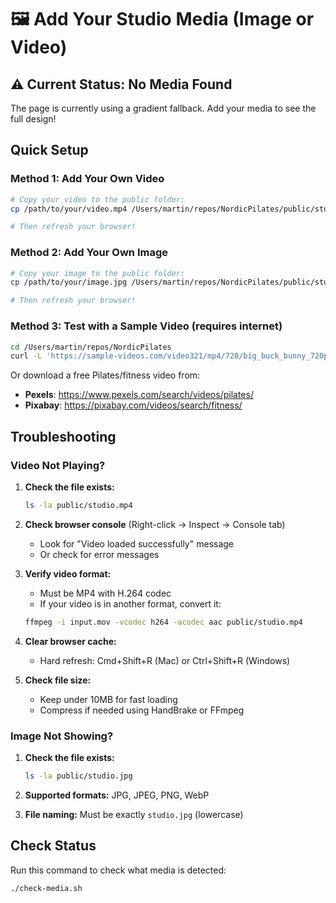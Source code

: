 # 🖼️ Add Your Studio Media (Image or Video)

## ⚠️ Current Status: No Media Found

The page is currently using a gradient fallback. Add your media to see the full design!

## Quick Setup

### Method 1: Add Your Own Video
```bash
# Copy your video to the public folder:
cp /path/to/your/video.mp4 /Users/martin/repos/NordicPilates/public/studio.mp4

# Then refresh your browser!
```

### Method 2: Add Your Own Image
```bash
# Copy your image to the public folder:
cp /path/to/your/image.jpg /Users/martin/repos/NordicPilates/public/studio.jpg

# Then refresh your browser!
```

### Method 3: Test with a Sample Video (requires internet)
```bash
cd /Users/martin/repos/NordicPilates
curl -L 'https://sample-videos.com/video321/mp4/720/big_buck_bunny_720p_1mb.mp4' -o public/studio.mp4
```

Or download a free Pilates/fitness video from:
- **Pexels**: https://www.pexels.com/search/videos/pilates/
- **Pixabay**: https://pixabay.com/videos/search/fitness/

## Troubleshooting

### Video Not Playing?

1. **Check the file exists:**
   ```bash
   ls -la public/studio.mp4
   ```

2. **Check browser console** (Right-click → Inspect → Console tab)
   - Look for "Video loaded successfully" message
   - Or check for error messages

3. **Verify video format:**
   - Must be MP4 with H.264 codec
   - If your video is in another format, convert it:
   ```bash
   ffmpeg -i input.mov -vcodec h264 -acodec aac public/studio.mp4
   ```

4. **Clear browser cache:**
   - Hard refresh: Cmd+Shift+R (Mac) or Ctrl+Shift+R (Windows)

5. **Check file size:**
   - Keep under 10MB for fast loading
   - Compress if needed using HandBrake or FFmpeg

### Image Not Showing?

1. **Check the file exists:**
   ```bash
   ls -la public/studio.jpg
   ```

2. **Supported formats:** JPG, JPEG, PNG, WebP

3. **File naming:** Must be exactly `studio.jpg` (lowercase)

## Check Status

Run this command to check what media is detected:
```bash
./check-media.sh
```

